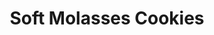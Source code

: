 ---
title: Soft Molasses Cookies
favorite: true
source: Betty Crocker
source_url: http://www.bettycrocker.com/recipes/soft-molasses-cookies/4e20528d-5cb1-45fb-b9eb-8e6cca62afac
yield: 36
active_time: 
total_time: 
ingredients: "<ul><li>1 cup packed brown sugar</li>
	<li>3/4 cup shortening</li>
	<li>1/4 cup molasses</li>
	<li>1 egg</li>
	<li>2 cups all-purpose flour</li>
	<li>2 teaspoons baking soda</li>
	<li>1 teaspoon ground cinnamon</li>
	<li>1 teaspoon ground ginger</li>
	<li>1/2 teaspoon ground cloves</li>
	<li>1/4 teaspoon salt</li>
	<li>3 tablespoons granulated sugar</li></ul>"
instructions: "<ul><li>Heat oven to 325°F. In large bowl, beat brown sugar, shortening, molasses and egg with electric mixer on medium speed, or mix with spoon. Stir in remaining ingredients except granulated sugar.</li>
	<li>Shape dough by rounded tablespoonfuls into 1 1/2-inch balls. Dip tops into granulated sugar. On ungreased cookie sheet, place balls, sugared sides up, about 2 inches apart.</li>
	<li>Bake 13 to 16 minutes or just until set and cookies appear dry. Immediately remove from cookie sheet to cooling rack.</li></ul>"
notes: "Use parchment paper<br>
Level tbsp or less for the dough<br>
Roll the whole ball in sugar<br>
Cook for 11 minutes<br>
1/2 tsp ginger<br>
1/4 tsp cloves"
---